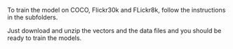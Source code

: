 To train the model on COCO, Flickr30k and FLickr8k, 
follow the instructions in the subfolders. 

Just download and unzip the vectors and the data files
and you should be ready to train the models.
